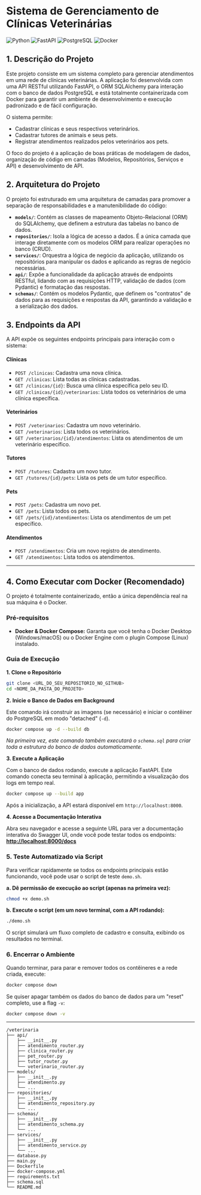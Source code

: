 # Sistema de Gerenciamento de Clínicas Veterinárias

![Python](https://img.shields.io/badge/Python-3.11-blue.svg) ![FastAPI](https://img.shields.io/badge/FastAPI-0.100+-green.svg) ![PostgreSQL](https://img.shields.io/badge/PostgreSQL-15-blue.svg) ![Docker](https://img.shields.io/badge/Docker-20.10+-blue.svg)

## 1. Descrição do Projeto

Este projeto consiste em um sistema completo para gerenciar atendimentos em uma rede de clínicas veterinárias. A aplicação foi desenvolvida com uma API RESTful utilizando FastAPI, o ORM SQLAlchemy para interação com o banco de dados PostgreSQL e está totalmente containerizada com Docker para garantir um ambiente de desenvolvimento e execução padronizado e de fácil configuração.

O sistema permite:
* Cadastrar clínicas e seus respectivos veterinários.
* Cadastrar tutores de animais e seus pets.
* Registrar atendimentos realizados pelos veterinários aos pets.

O foco do projeto é a aplicação de boas práticas de modelagem de dados, organização de código em camadas (Modelos, Repositórios, Serviços e API) e desenvolvimento de API.

## 2. Arquitetura do Projeto

O projeto foi estruturado em uma arquitetura de camadas para promover a separação de responsabilidades e a manutenibilidade do código:

* **`models/`**: Contém as classes de mapeamento Objeto-Relacional (ORM) do SQLAlchemy, que definem a estrutura das tabelas no banco de dados.
* **`repositories/`**: Isola a lógica de acesso a dados. É a única camada que interage diretamente com os modelos ORM para realizar operações no banco (CRUD).
* **`services/`**: Orquestra a lógica de negócio da aplicação, utilizando os repositórios para manipular os dados e aplicando as regras de negócio necessárias.
* **`api/`**: Expõe a funcionalidade da aplicação através de endpoints RESTful, lidando com as requisições HTTP, validação de dados (com Pydantic) e formatação das respostas.
* **`schemas/`**: Contém os modelos Pydantic, que definem os "contratos" de dados para as requisições e respostas da API, garantindo a validação e a serialização dos dados.

## 3. Endpoints da API

A API expõe os seguintes endpoints principais para interação com o sistema:

#### Clínicas
* `POST /clinicas`: Cadastra uma nova clínica.
* `GET /clinicas`: Lista todas as clínicas cadastradas.
* `GET /clinicas/{id}`: Busca uma clínica específica pelo seu ID.
* `GET /clinicas/{id}/veterinarios`: Lista todos os veterinários de uma clínica específica.

#### Veterinários
* `POST /veterinarios`: Cadastra um novo veterinário.
* `GET /veterinarios`: Lista todos os veterinários.
* `GET /veterinarios/{id}/atendimentos`: Lista os atendimentos de um veterinário específico.

#### Tutores
* `POST /tutores`: Cadastra um novo tutor.
* `GET /tutores/{id}/pets`: Lista os pets de um tutor específico.

#### Pets
* `POST /pets`: Cadastra um novo pet.
* `GET /pets`: Lista todos os pets.
* `GET /pets/{id}/atendimentos`: Lista os atendimentos de um pet específico.

#### Atendimentos
* `POST /atendimentos`: Cria um novo registro de atendimento.
* `GET /atendimentos`: Lista todos os atendimentos.

---

## 4. Como Executar com Docker (Recomendado)

O projeto é totalmente containerizado, então a única dependência real na sua máquina é o Docker.

### Pré-requisitos
* **Docker & Docker Compose:** Garanta que você tenha o Docker Desktop (Windows/macOS) ou o Docker Engine com o plugin Compose (Linux) instalado.

### Guia de Execução

**1. Clone o Repositório**
```bash
git clone <URL_DO_SEU_REPOSITORIO_NO_GITHUB>
cd <NOME_DA_PASTA_DO_PROJETO>
```

**2. Inicie o Banco de Dados em Background**

Este comando irá construir as imagens (se necessário) e iniciar o contêiner do PostgreSQL em modo "detached" (`-d`).
```bash
docker compose up -d --build db
```
*Na primeira vez, este comando também executará o `schema.sql` para criar toda a estrutura do banco de dados automaticamente.*

**3. Execute a Aplicação**

Com o banco de dados rodando, execute a aplicação FastAPI. Este comando conecta seu terminal à aplicação, permitindo a visualização dos logs em tempo real.
```bash
docker compose up --build app
```

Após a inicialização, a API estará disponível em `http://localhost:8000`.

**4. Acesse a Documentação Interativa**

Abra seu navegador e acesse a seguinte URL para ver a documentação interativa do Swagger UI, onde você pode testar todos os endpoints:
[**http://localhost:8000/docs**](http://localhost:8000/docs)

### 5. Teste Automatizado via Script

Para verificar rapidamente se todos os endpoints principais estão funcionando, você pode usar o script de teste `demo.sh`.

**a. Dê permissão de execução ao script (apenas na primeira vez):**
```bash
chmod +x demo.sh
```
**b. Execute o script (em um novo terminal, com a API rodando):**
```bash
./demo.sh
```
O script simulará um fluxo completo de cadastro e consulta, exibindo os resultados no terminal.

### 6. Encerrar o Ambiente
Quando terminar, para parar e remover todos os contêineres e a rede criada, execute:
```bash
docker compose down
```
Se quiser apagar também os dados do banco de dados para um "reset" completo, use a flag `-v`:
```bash
docker compose down -v
```
---

```
/veterinaria
├── api/
│   ├── __init__.py
│   ├── atendimento_router.py
│   ├── clinica_router.py
│   ├── pet_router.py
│   ├── tutor_router.py
│   └── veterinario_router.py
├── models/
│   ├── __init__.py
│   ├── atendimento.py
│   └── ...
├── repositories/
│   ├── __init__.py
│   ├── atendimento_repository.py
│   └── ...
├── schemas/
│   ├── __init__.py
│   ├── atendimento_schema.py
│   └── ...
├── services/
│   ├── __init__.py
│   ├── atendimento_service.py
│   └── ...
├── database.py
├── main.py
├── Dockerfile
├── docker-compose.yml
├── requirements.txt
├── schema.sql
└── README.md
```